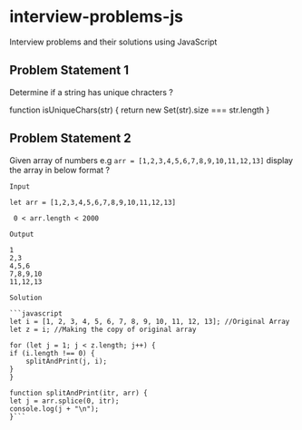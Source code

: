 # interview-problems-js

Interview problems and their solutions using JavaScript

## Problem Statement 1

Determine if a string has unique chracters ?

function isUniqueChars(str) {
  return new Set(str).size === str.length
}

## Problem Statement 2

Given array of numbers e.g `arr = [1,2,3,4,5,6,7,8,9,10,11,12,13]` display the array in below format ?

    Input

    let arr = [1,2,3,4,5,6,7,8,9,10,11,12,13]

     0 < arr.length < 2000

    Output

    1
    2,3
    4,5,6
    7,8,9,10
    11,12,13

    Solution

    ```javascript
    let i = [1, 2, 3, 4, 5, 6, 7, 8, 9, 10, 11, 12, 13]; //Original Array
    let z = i; //Making the copy of original array

    for (let j = 1; j < z.length; j++) {
    if (i.length !== 0) {
        splitAndPrint(j, i);
    }
    }

    function splitAndPrint(itr, arr) {
    let j = arr.splice(0, itr);
    console.log(j + "\n");
    }```

